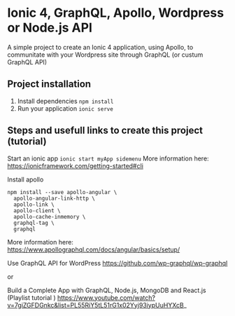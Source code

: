 Ionic 4, GraphQL, Apollo, Wordpress or Node.js API
==================================================
A simple project to create an Ionic 4 application, using Apollo, to communitate with your Wordpress site through GraphQL (or custum GraphQL API)

Project installation
--------------------

1) Install dependencies `npm install`
2) Run your application `ionic serve`

Steps and usefull links to create this project (tutorial)
---------------------------------------------------------

Start an ionic app
`ionic start myApp sidemenu`
More information here:
https://ionicframework.com/getting-started#cli


Install apollo
```
npm install --save apollo-angular \
  apollo-angular-link-http \
  apollo-link \
  apollo-client \
  apollo-cache-inmemory \
  graphql-tag \
  graphql
```
More information here:
https://www.apollographql.com/docs/angular/basics/setup/


Use GraphQL API for WordPress
https://github.com/wp-graphql/wp-graphql

or

Build a Complete App with GraphQL, Node.js, MongoDB and React.js (Playlist tutorial )
https://www.youtube.com/watch?v=7giZGFDGnkc&list=PL55RiY5tL51rG1x02Yyj93iypUuHYXcB_